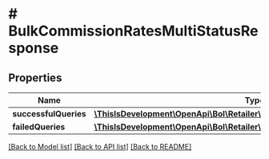 # # BulkCommissionRatesMultiStatusResponse

## Properties

Name | Type | Description | Notes
------------ | ------------- | ------------- | -------------
**successfulQueries** | [**\ThisIsDevelopment\OpenApi\Bol\Retailer\Models\CommissionSuccessfulQuery[]**](CommissionSuccessfulQuery.md) |  |
**failedQueries** | [**\ThisIsDevelopment\OpenApi\Bol\Retailer\Models\CommissionFailedQuery[]**](CommissionFailedQuery.md) |  |

[[Back to Model list]](../../README.md#models) [[Back to API list]](../../README.md#endpoints) [[Back to README]](../../README.md)
